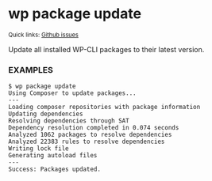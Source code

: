 # wp package update

<small>Quick links: <a href="https://github.com/issues?q=is%3Aopen+label%3Acommand%3Apackage-update+sort%3Aupdated-desc+org%3Awp-cli">Github issues</a></small>

Update all installed WP-CLI packages to their latest version.

### EXAMPLES

    $ wp package update
    Using Composer to update packages...
    ---
    Loading composer repositories with package information
    Updating dependencies
    Resolving dependencies through SAT
    Dependency resolution completed in 0.074 seconds
    Analyzed 1062 packages to resolve dependencies
    Analyzed 22383 rules to resolve dependencies
    Writing lock file
    Generating autoload files
    ---
    Success: Packages updated.


